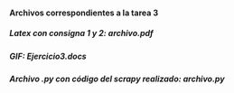 #### Archivos correspondientes a la tarea 3

##### Latex con consigna 1 y 2: archivo.pdf
##### GIF: Ejercicio3.docs
##### Archivo .py con código del scrapy realizado: archivo.py


